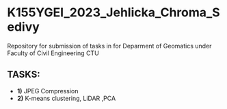 # K155YGEI_2023_Jehlicka_Chroma_Sedivy
Repository for submission of tasks in for Deparment of Geomatics under Faculty of Civil Engineering CTU

## TASKS:

- **1)** JPEG Compression
- **2)** K-means clustering, LiDAR ,PCA

